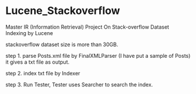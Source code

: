 # Lucene_Stackoverflow
Master IR (Information Retrieval) Project On Stack-overflow Dataset Indexing by Lucene

stackoverflow dataset  size is more than 30GB. 

step 1. parse Posts.xml file by FinalXMLParser (I have put a sample of Posts) it gives a txt file as output.

step 2. index txt file by Indexer

step 3. Run Tester, Tester uses Searcher to search the index.

